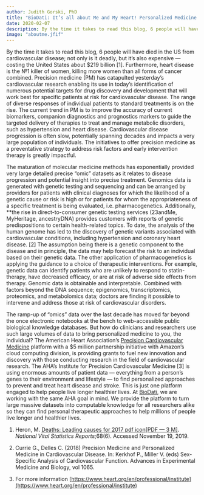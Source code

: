 ```yaml
---
author: Judith Gorski, PhD
title: "BioDati: It’s all about Me and My Heart! Personalized Medicine for Cardiovascular Disease"
date: 2020-02-07
description: By the time it takes to read this blog, 6 people will have died in the US from cardiovascular disease;
image: "aboutme.jfif"
---
```


By the time it takes to read this blog, 6 people will have died in the US from cardiovascular disease; not only is it deadly, but it’s also expensive — costing the United States about $219 billion [1]. Furthermore, heart disease is the №1 killer of women, killing more women than all forms of cancer combined. Precision medicine (PM) has catapulted yesterday’s cardiovascular research enabling its use in today’s identification of numerous potential targets for drug discovery and development that will work best for specific patients at risk for cardiovascular disease. The range of diverse responses of individual patients to standard treatments is on the rise. The current trend in PM is to improve the accuracy of current biomarkers, companion diagnostics and prognostics markers to guide the targeted delivery of therapies to treat and manage metabolic disorders, such as hypertension and heart disease. Cardiovascular disease progression is often slow, potentially spanning decades and impacts a very large population of individuals. The initiatives to offer precision medicine as a preventative strategy to address risk factors and early intervention therapy is greatly impactful.

The maturation of molecular medicine methods has exponentially provided very large detailed precise “omic” datasets as it relates to disease progression and potential insight into precise treatment. Genomics data is generated with genetic testing and sequencing and can be arranged by providers for patients with clinical diagnoses for which the likelihood of a genetic cause or risk is high or for patients for whom the appropriateness of a specific treatment is being evaluated, i.e. pharmacogenetics. Additionally, **the rise in direct-to-consumer genetic testing services (23andMe, MyHeritage, ancestryDNA) provides customers with reports of genetic predispositions to certain health-related topics. To date, the analysis of the human genome has led to the discovery of genetic variants associated with cardiovascular conditions, including hypertension and coronary heart disease. [2] The assumption being there is a genetic component to the disease and in principle, the data may help forecast the risk to an individual based on their genetic data. The other application of pharmacogenetics is applying the guidance to a choice of therapeutic interventions. For example, genetic data can identify patients who are unlikely to respond to statin-therapy, have decreased efficacy, or are at risk of adverse side effects from therapy. Genomic data is obtainable and interpretable. Combined with factors beyond the DNA sequence; epigenomics, transcriptomics, proteomics, and metabolomics data; doctors are finding it possible to intervene and address those at risk of cardiovascular disorders.

The ramp-up of “omics” data over the last decade has moved far beyond the once electronic notebooks at the bench to web-accessible public biological knowledge databases. But how do clinicians and researchers use such large volumes of data to bring personalized medicine to you, the individual? The American Heart Association’s [Precision Cardiovascular Medicine](https://news.heart.org/aha-works-with-amazons-cloud-service-to-advance-precision-medicine/) platform with a $5 million partnership initiative with Amazon’s cloud computing division, is providing grants to fuel new innovation and discovery with those conducting research in the field of cardiovascular research. The AHA’s Institute for Precision Cardiovascular Medicine [3] is using enormous amounts of patient data — everything from a person’s genes to their environment and lifestyle — to find personalized approaches to prevent and treat heart disease and stroke. This is just one platform engaged to help people live longer healthier lives. At [BioDati](https://biodati.com/), we are working with the same AHA goal in mind. We provide the platform to turn large massive datasets into computable knowledge for all researchers alike so they can find personal therapeutic approaches to help millions of people live longer and healthier lives.

 1. Heron, M. [Deaths: Leading causes for 2017 pdf icon[PDF — 3 M]](https://www.cdc.gov/nchs/data/nvsr/nvsr68/nvsr68_06-508.pdf). *National Vital Statistics Reports*;68(6). Accessed November 19, 2019.

 2. Currie G., Delles C. (2018) Precision Medicine and Personalized Medicine in Cardiovascular Disease. In: Kerkhof P., Miller V. (eds) Sex-Specific Analysis of Cardiovascular Function. Advances in Experimental Medicine and Biology, vol 1065.

 3. For more information [https://www.heart.org/en/professional/institute](https://www.heart.org/en/professional/institute)

